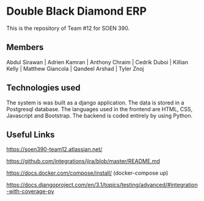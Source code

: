 # Double Black Diamond ERP
This is the repository of Team #12 for SOEN 390.
## Members
Abdul Sirawan | Adrien Kamran | Anthony Chraim | Cedrik Duboi | Killian Kelly | Matthew Giancola | Qandeel Arshad | Tyler Znoj
## Technologies used
The system is was built as a django application. The data is stored in a Postgresql database. The languages used in the frontend are HTML, CSS, Javascript and Bootstrap. The backend is coded entirely by using Python.
## Useful Links
https://soen390-team12.atlassian.net/

https://github.com/integrations/jira/blob/master/README.md

https://docs.docker.com/compose/install/ (docker-compose up)

https://docs.djangoproject.com/en/3.1/topics/testing/advanced/#integration-with-coverage-py